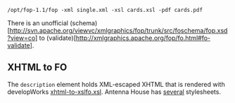 
    /opt/fop-1.1/fop -xml single.xml -xsl cards.xsl -pdf cards.pdf

There is an unofficial (schema)[http://svn.apache.org/viewvc/xmlgraphics/fop/trunk/src/foschema/fop.xsd?view=co] to (validate)[http://xmlgraphics.apache.org/fop/fo.html#fo-validate].

## XHTML to FO

The `description` element holds XML-escaped XHTML that is rendered with developWorks [xhtml-to-xslfo.xsl](http://www.ibm.com/developerworks/library/x-xslfo2app/).
Antenna House has [several](http://www.antennahouse.com/XSLsample/XSLsample.htm) stylesheets.
